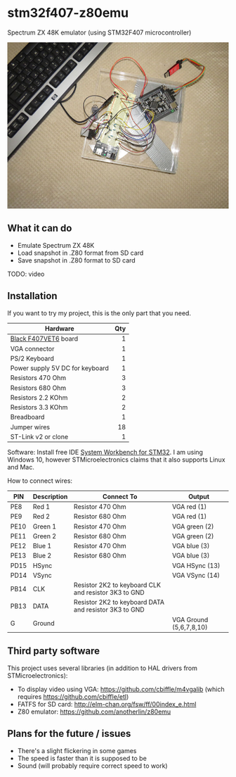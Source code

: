 # stm32f407-z80emu
Spectrum ZX 48K emulator (using STM32F407 microcontroller)

![Breadboard](https://raw.githubusercontent.com/abelykh0/stm32f407-z80emu/master/doc/stm32f407-z80emu.jpg)

## What it can do
* Emulate Spectrum ZX 48K
* Load snapshot in .Z80 format from SD card
* Save snapshot in .Z80 format to SD card

TODO: video

## Installation
If you want to try my project, this is the only part that you need.

| Hardware      |    Qty|
| ------------- | -----:|
| [Black F407VET6](http://wiki.stm32duino.com/index.php?title=STM32F407) board | 1
| VGA connector | 1
| PS/2 Keyboard | 1
| Power supply 5V DC for keyboard | 1
| Resistors 470 Ohm | 3
| Resistors 680 Ohm | 3
| Resistors 2.2 KOhm | 2
| Resistors 3.3 KOhm | 2
| Breadboard | 1
| Jumper wires | 18
| ST-Link v2 or clone | 1

Software: Install free IDE [System Workbench for STM32](https://www.st.com/en/development-tools/sw4stm32.html/). I am using Windows 10, however STMicroelectronics claims that it also supports Linux and Mac.

How to connect wires:

| PIN | Description | Connect To | Output |
| --- | ----------- | ---------- | ------ |
| PE8  | Red 1   | Resistor 470 Ohm | VGA red (1)
| PE9  | Red 2   | Resistor 680 Ohm | VGA red (1)
| PE10 | Green 1 | Resistor 470 Ohm | VGA green (2)
| PE11 | Green 2 | Resistor 680 Ohm | VGA green (2)
| PE12 | Blue 1  | Resistor 470 Ohm | VGA blue (3)
| PE13 | Blue 2  | Resistor 680 Ohm | VGA blue (3)
| PD15 | HSync   | | VGA HSync (13)
| PD14 | VSync   | | VGA VSync (14)
| PB14 | CLK | Resistor 2K2 to keyboard CLK and resistor 3K3 to GND
| PB13 | DATA | Resistor 2K2 to keyboard DATA and resistor 3K3 to GND
| G | Ground | | VGA Ground (5,6,7,8,10)

## Third party software
This project uses several libraries (in addition to HAL drivers from STMicroelectronics):
* To display video using VGA: https://github.com/cbiffle/m4vgalib (which requires https://github.com/cbiffle/etl)
* FATFS for SD card: http://elm-chan.org/fsw/ff/00index_e.html
* Z80 emulator: https://github.com/anotherlin/z80emu

## Plans for the future / issues
* There's a slight flickering in some games
* The speed is faster than it is supposed to be
* Sound (will probably require correct speed to work)


